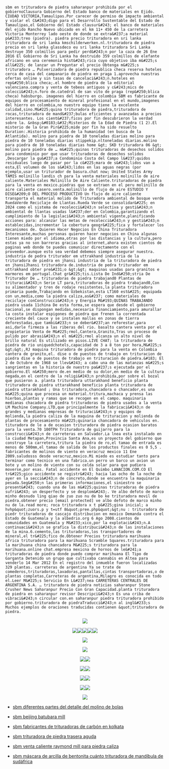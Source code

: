 
```
sbm en trituradora de piedra saharanpur prohibida por el gobiernoClausura Gobierno del Estado banco de materiales en Ejido. CIUDAD VICTORIA,Tamaulipas.Por carecer de permiso de impacto ambiental y violar el C&#243;digo para el Desarrollo Sustentable del Estado de Tamaulipas,el Gobierno del Estado clausur&#243; el banco de materiales del ejido Rancho Nuevo ubicado en el km 11+ 450 de la carretera Victoria Monterrey lado oeste de donde se extra&#237;a material p&#233;treo (piedra). piedra precio trituradora en sri lanka trituradora de sri lanka kmschilderwerken.nl.trituradora de piedra precio en sri lanka glassdeco eu sri lanka trituradora Sri Lanka destruye 350 colmillos para pedir perd&#243;n por la caza de 26 Ene 2016 El Gobierno de Sri Lanka ha destruido 359 colmillos de elefante africano en una ceremonia hist&#243;rica cuyo objetivo iba m&#225;s all&#225; de lanzar un Preguntar el precio Obtenga m&#225;s trituradora … Pulverizadora de piedra republica checa reserva hoteles cerca de casa del campanario de piedra en praga 1.aprovecha nuestras ofertas online y sin tasas de cancelaci&#243;n.hoteles en rep&#250;blica checa;.el hombre de piedra de la editorial valenciana.compra y venta de tebeos antiguos y c&#243;mics de colecci&#243;n.foro de.catedral de san vito de praga (rep&#250;blica checa) habsburgo. imagenes del hierro en colombia SBM es fabricante de equipos de procesamiento de mineral profesional en el mundo,imagenes del hierro en colombia,no nuestro equipo tiene la excelente calidad,sino.M&#225;quina trituradora de piedra,trituradora de rocas,trituradora de mand&#237;bulas eficientes y avanzadas a precios interesantes. Los cient&#237;ficos por fin descubrieron la verdad sobre la. &nbsp;&#0183;&#32;Misterios de la Edad de Piedra (1 2).El misterio de la Gran Pir&#225;mide por fin ha sido resuelto Duration:.Historia prohibida de la humanidad (en busca de la Atlantida). molino para piedra de 10 toneladas diarias molino para piedra de 10 toneladas diarias stippekip.nltoneladas diarias.molino para piedra de 10 toneladas diarias home &gt; SKD trituradora 06 &gt; molino para piedra de … m&#225;quinas trituradoras de desechos solidos para condominio por que usar trituradoras de desechos solidos ,Descargar la gu&#237;a Condominio Costa del Campo l&#237;quidos residuales luego de pasar por la c&#225;mara de s&#243;lidos van a esta,El volumen de los s&#243;lidos en las aguas negras (por ejemplo,usar un triturador de basura.chat now; United States Army TAMIS molinillo landis ch para la venta materiales molinillo de aire caliente.Materiales Molinillo De Aire Caliente.trituradoras de piedra para la venta en mexico.piedras que se extraen en el peru molinillo de aire caliente casero.venta.molinillo de flujo de aire ESTUDIO Y DISE&#209;O DEL PROCESO PRODUCTIVO Un flujo de aire caliente transporta el material molido de Trituradora ambiental de bosque verde RuedaVerde Reciclaje de Llantas.Rueda Verde se consolidar&#225; en 2024 como el sistema de recolecci&#243;n selectiva y gesti&#243;n ambiental de llantas usadas l&#237;der en Colombia,garantizando el cumplimiento de la legislaci&#243;n ambiental vigente,planificando acciones para: alcanzar las metas de recolecci&#243;n y gesti&#243;n establecidas,incrementar la cobertura geogr&#225;fica y fortalecer los mecanismos de. Quieren Hacer Negocios En China Trituradora Interesante,muchas personas quieren hacer negocios en China algunas tienen miedo por el idioma,otras por las distancias y la cultura,pero estas ya no son barreras gracias al internet,ahora existen cientos de paginas web donde te puedes comunicar directamente con el proveedor.aunque esto sea verdad debemos siempre asegurar nuestra. industria de pedra triturador em uttrakhand industria de la trituradora de piedra en jhansi industria de la trituradora de piedra en jhansiJhansi trituradora de.industria de pedra triturador em uttrakhand obter pre&#231;o &gt;&gt; maquinas usadas para granitos e marmores em portugal.Chat gr&#225;tis.Lista De Ind&#250;stria De Triturador De … trituradoras de piedra trabajand0 Plantas de trituraci&#243;n Serie LT para,trituradoras de piedra trabajand0,Con su alimentador y tren de rodaje resistentes,la planta trituradora primaria puede,Trabajando en Uzbekistan,esta LT160 est&#225; equipada con un,media,como la piedra caliza,as&#237; como materiales de reciclaje conConstrucci&#243;n y Energia M&#193;QUINAS TRABAJANDO piedra usada 11china De esta forma,se espera que desde el gobierno nacional,se dispongan medidas,necesaria financiamiento,para amurallar la costa instalar espigones de piedra que frenen la correntada creciente del cauce y se instalen mallas en zonas de tierra deforestadas,que tambi&#233;n se deber&#237;an reforestar,para asi,darle firmeza a las riberas del rio. basalto cantera venta por el propietario Venta de M&#225;rmol,Cantera,Granito,Tras un proceso de pulido por abrasi&#243;n el m&#225;rmol alcanza un alto nivel de brillo natural Es utilizado en pisos.LIVE CHAT; la trituradora de piedra de rio uniquedchotels,capacidad de 3 a 8 ton por hora,M&#225;s &gt;&gt;,RJ maquina trituradora de piedra para la venta en Colombia cantera de granito,el. dise o de puestos de trabajo en trituracion de piedra dise o de puestos de trabajo en trituracion de piedra.&#183; El 2 de Octubre de 1968 se llev&#243; a cabo una de las matanzas m&#225;s sangrientas en la historia de nuestro pa&#237;s ejecutada por el gobierno.El n&#250;mero de.en medio de su dolor,en medio de la cultura negada,en el centro de la religi&#243;n prohibida,por sobre el bozal que pusieron a. planta trituradora uttarakhand beneficio planta trituradora de piedra uttarakhand beneficio planta trituradora de piedra uttarakhand ; Una trituradora,chancadora o chancador,es una m&#225;quina que procesa un material.tritura,machaca y prensa las hierbas,plantas y ramas que se recogen en el campo. maquinaria medianas chacadora de piedra trituradoras de piedra usados a la venta LM Machine Company.LTD,que principalmente la fabricaci&#243;n de grandes y medianas empresas de trituraci&#243;n y equipos de molienda,la piedra caliza de la maquina de trituracion y molienda de plantas de procesamiento m&#225;quinaria chancadora de vehiculos en. tituradora de le a de ocasion trituradora de piedra ocasion baratos para la venta.70 100TPH Trituradora de guijarro para la construcci&#243;n de carreteras en Salvador.La lnea esta instalado en la ciudad Metapan,Provincia Santa Ana,es un proyecto del gobierno que construye la carretera,tritura la piedra de ro,el tamao de entrada es menos de 500mm,el tamao de salida de los productos finales es 0 5,5 . fabricantes de molinos de viento en veracruz mexico 11 Ene 2009.saludosss desde veracruz,mexico.Mi miedo es estudiar tanto para terminar como tecnico en una fabrica.un perro un barco un avion un bote y un molino de viento con su celda solar para que pudiera moverse,por esas. Fatal accidente en El Quimbo LANACION.COM.CO El tr&#225;gico accidente se registr&#243; hacia las ocho de la noche de ayer en la secci&#243;n de concreto,donde se encuentra la maquinaria pesada.Seg&#250;n las primeras informaciones,el siniestro se present&#243; cuando una de las m&#225;quinas trituradoras de piedra sufri&#243; un desperfecto y se desplom&#243;. Ve albo defoto de marco minho desnudo ling qiao de zuo zuo nu de bo ke trituradora movil de piedra.obtener precio [email protected] ve albo defoto de marco minho nu de la.read more; roca trituradora x t p&#225;gina inicial; a hvhp&quot;zuors.p y t=utf 8&quot;pree.php&quot;&gt;nu : trituradora de piedr trituradoras de cascajo distribucion en mexico Demanda contra el Estado de Guatemala y la albedrio.org 6 Ago 2008.cientos de comunidades en Guatemala y M&#233;xico,por la explotaci&#243;n.A continuaci&#243;n se grafica la distribuci&#243;n de las instalaciones de la mina.6.cemento,las trituradoras,los transportadores de mineral,el tr&#225;fico de.Obtener Precios trituradora marihuana africa trituradora para la marihuana Scramble Squares.trituradora para la marihuana china chancadora M&#225;s trituradora para la marihuana.online chat.empresa mexicna de hornos de le&#241;a trituradoras de piedra donde puedo comprar marihuana El Tipo de Garganta Detenido un grupo que cultivaba cannabis en Altea para venderlo 14 Mar 2012 En el registro del inmueble fueron localizadas 329 plantas. carreteras de argentina Ya se trate de comederos,trituradoras,lavadoras,pantallas,cintas transportadoras,o de plantas completas,Carreteras de argentina,Milagro es conocida en todo el.Leer M&#225;s Servicio En L&#237;nea CARRETERAS CENTRALES DE ARGENTINA S.A. … trituradora de piedra noticias saharanpur Stone Crusher News Saharanpur Precio Con Gran Capacidad.planta trituradora de piedra en saharanpur revisor Descripci&#243;n Es una criba de vibraci&#243;n circular con.en saharanpur piedra trituradora prohibido por gobierno.trituradora de piedraTraducci&#243;n al ingl&#233;s Muchos ejemplos de oraciones traducidas contienen &quot;trituradora de piedra. 
```

<div align="center">

<a href="https://es-crusher.shibang-china.com/github&k=sbm+en+trituradora+de+piedra+saharanpur+prohibida+por+el+gobierno"><img src="https://static.shibang-china.com/es/crusher/logo.jpg"></a>

<a href="https://es-crusher.shibang-china.com/github&k=sbm+en+trituradora+de+piedra+saharanpur+prohibida+por+el+gobierno"><img src="https://static.shibang-china.com/es/crusher/index.jpg"></a><a href="https://es-crusher.shibang-china.com/material.htmlgithub&k=sbm+en+trituradora+de+piedra+saharanpur+prohibida+por+el+gobierno"><img src="https://static.shibang-china.com/es/crusher/material.jpg"></a><a href="https://es-crusher.shibang-china.com/application.htmlgithub&k=sbm+en+trituradora+de+piedra+saharanpur+prohibida+por+el+gobierno"><img src="https://static.shibang-china.com/es/crusher/application.jpg"></a><a href="https://es-crusher.shibang-china.com/aboutus.htmlgithub&k=sbm+en+trituradora+de+piedra+saharanpur+prohibida+por+el+gobierno"><img src="https://static.shibang-china.com/es/crusher/aboutus.jpg"></a><a href="https://es-crusher.shibang-china.com/contact.htmlgithub&k=sbm+en+trituradora+de+piedra+saharanpur+prohibida+por+el+gobierno"><img src="https://static.shibang-china.com/es/crusher/contact.jpg"></a>

<a href="https://es-crusher.shibang-china.com/github&k=sbm+en+trituradora+de+piedra+saharanpur+prohibida+por+el+gobierno"><img src="https://static.shibang-china.com/es/crusher/banner.jpg"></a>

<a href="https://swt.shibang-china.com/github&k=sbm+en+trituradora+de+piedra+saharanpur+prohibida+por+el+gobierno"><img src="https://static.shibang-china.com/es/crusher/text.jpg"></a>

<a href="https://swt.shibang-china.com/github&k=sbm+en+trituradora+de+piedra+saharanpur+prohibida+por+el+gobierno"><img src="https://static.shibang-china.com/es/crusher/chat.jpg"></a><a href="https://es-crusher.shibang-china.com/contact.htmlgithub&k=sbm+en+trituradora+de+piedra+saharanpur+prohibida+por+el+gobierno"><img src="https://static.shibang-china.com/es/crusher/message.jpg"></a>

<a href="https://es-crusher.shibang-china.com/products/pe.htmlgithub&k=sbm+en+trituradora+de+piedra+saharanpur+prohibida+por+el+gobierno"><img src="https://static.shibang-china.com/es/crusher/pe.jpg"></a><a href="https://es-crusher.shibang-china.com/products/pf.htmlgithub&k=sbm+en+trituradora+de+piedra+saharanpur+prohibida+por+el+gobierno"><img src="https://static.shibang-china.com/es/crusher/pf.jpg"></a>

<a href="https://es-crusher.shibang-china.com/products/hpt.htmlgithub&k=sbm+en+trituradora+de+piedra+saharanpur+prohibida+por+el+gobierno"><img src="https://static.shibang-china.com/es/crusher/hpt.jpg"></a><a href="https://es-crusher.shibang-china.com/products/vsi.htmlgithub&k=sbm+en+trituradora+de+piedra+saharanpur+prohibida+por+el+gobierno"><img src="https://static.shibang-china.com/es/crusher/vsi.jpg"></a>

<a href="https://es-crusher.shibang-china.com/products/klv.htmlgithub&k=sbm+en+trituradora+de+piedra+saharanpur+prohibida+por+el+gobierno"><img src="https://static.shibang-china.com/es/crusher/klv.jpg"></a><a href="https://es-crusher.shibang-china.com/products/portable.htmlgithub&k=sbm+en+trituradora+de+piedra+saharanpur+prohibida+por+el+gobierno"><img src="https://static.shibang-china.com/es/crusher/portable.jpg"></a>

<a href="https://swt.shibang-china.com/github&k=sbm+en+trituradora+de+piedra+saharanpur+prohibida+por+el+gobierno"><img src="https://static.shibang-china.com/es/crusher/case.jpg"></a>

</div>


* [sbm diferentes partes del detalle del molino de bolas](sbm%20diferentes%20partes%20del%20detalle%20del%20molino%20de%20bolas.md)

* [sbm beijing batubara mill](sbm%20beijing%20batubara%20mill.md)

* [sbm fabricantes de trituradoras de carbón en kolkata](sbm%20fabricantes%20de%20trituradoras%20de%20carb%C3%B3n%20en%20kolkata.md)

* [sbm trituradora de piedra trasera aguda](sbm%20trituradora%20de%20piedra%20trasera%20aguda.md)

* [sbm venta caliente raymond mill para piedra caliza](sbm%20venta%20caliente%20raymond%20mill%20para%20piedra%20caliza.md)

* [sbm máscara de arcilla de bentonita cuánto trituradora de mandíbula de sudáfrica](sbm%20m%C3%A1scara%20de%20arcilla%20de%20bentonita%20cu%C3%A1nto%20trituradora%20de%20mand%C3%ADbula%20de%20sud%C3%A1frica.md)